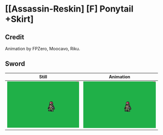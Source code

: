 # [\[Assassin-Reskin\] \[F\] Ponytail +Skirt]

## Credit

Animation by FPZero, Moocavo, Riku.
	
## Sword

| Still | Animation |
| :---: | :-------: |
| ![Sword still](./Sword_000.png) | ![Sword animation](./Sword.gif) |
